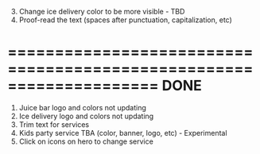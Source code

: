 3. Change ice delivery color to be more visible - TBD
6. Proof-read the text (spaces after punctuation, capitalization, etc)

====================================================================
DONE
====================================================================
1. Juice bar logo and colors not updating
2. Ice delivery logo and colors not updating
4. Trim text for services
5. Kids party service TBA (color, banner, logo, etc) - Experimental
7. Click on icons on hero to change service